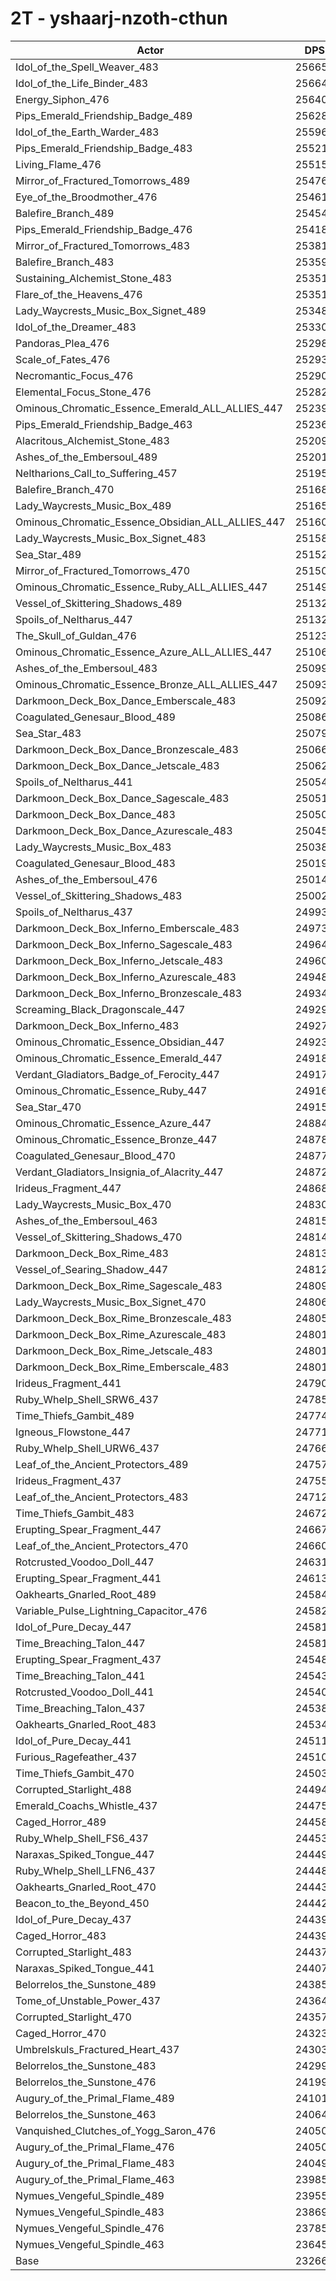 # 2T - yshaarj-nzoth-cthun
| Actor | DPS | Increase |
|---|:---:|:---:|
|Idol_of_the_Spell_Weaver_483|256656|10.31%|
|Idol_of_the_Life_Binder_483|256649|10.31%|
|Energy_Siphon_476|256403|10.20%|
|Pips_Emerald_Friendship_Badge_489|256285|10.15%|
|Idol_of_the_Earth_Warder_483|255964|10.01%|
|Pips_Emerald_Friendship_Badge_483|255214|9.69%|
|Living_Flame_476|255158|9.67%|
|Mirror_of_Fractured_Tomorrows_489|254769|9.50%|
|Eye_of_the_Broodmother_476|254619|9.43%|
|Balefire_Branch_489|254541|9.40%|
|Pips_Emerald_Friendship_Badge_476|254187|9.25%|
|Mirror_of_Fractured_Tomorrows_483|253818|9.09%|
|Balefire_Branch_483|253594|8.99%|
|Sustaining_Alchemist_Stone_483|253512|8.96%|
|Flare_of_the_Heavens_476|253510|8.96%|
|Lady_Waycrests_Music_Box_Signet_489|253484|8.95%|
|Idol_of_the_Dreamer_483|253307|8.87%|
|Pandoras_Plea_476|252985|8.73%|
|Scale_of_Fates_476|252935|8.71%|
|Necromantic_Focus_476|252905|8.70%|
|Elemental_Focus_Stone_476|252825|8.66%|
|Ominous_Chromatic_Essence_Emerald_ALL_ALLIES_447|252390|8.48%|
|Pips_Emerald_Friendship_Badge_463|252361|8.46%|
|Alacritous_Alchemist_Stone_483|252093|8.35%|
|Ashes_of_the_Embersoul_489|252010|8.31%|
|Neltharions_Call_to_Suffering_457|251956|8.29%|
|Balefire_Branch_470|251680|8.17%|
|Lady_Waycrests_Music_Box_489|251657|8.16%|
|Ominous_Chromatic_Essence_Obsidian_ALL_ALLIES_447|251603|8.14%|
|Lady_Waycrests_Music_Box_Signet_483|251585|8.13%|
|Sea_Star_489|251527|8.11%|
|Mirror_of_Fractured_Tomorrows_470|251508|8.10%|
|Ominous_Chromatic_Essence_Ruby_ALL_ALLIES_447|251491|8.09%|
|Vessel_of_Skittering_Shadows_489|251329|8.02%|
|Spoils_of_Neltharus_447|251325|8.02%|
|The_Skull_of_Guldan_476|251236|7.98%|
|Ominous_Chromatic_Essence_Azure_ALL_ALLIES_447|251067|7.91%|
|Ashes_of_the_Embersoul_483|250992|7.87%|
|Ominous_Chromatic_Essence_Bronze_ALL_ALLIES_447|250930|7.85%|
|Darkmoon_Deck_Box_Dance_Emberscale_483|250921|7.84%|
|Coagulated_Genesaur_Blood_489|250863|7.82%|
|Sea_Star_483|250793|7.79%|
|Darkmoon_Deck_Box_Dance_Bronzescale_483|250664|7.73%|
|Darkmoon_Deck_Box_Dance_Jetscale_483|250626|7.72%|
|Spoils_of_Neltharus_441|250542|7.68%|
|Darkmoon_Deck_Box_Dance_Sagescale_483|250518|7.67%|
|Darkmoon_Deck_Box_Dance_483|250506|7.67%|
|Darkmoon_Deck_Box_Dance_Azurescale_483|250455|7.64%|
|Lady_Waycrests_Music_Box_483|250384|7.61%|
|Coagulated_Genesaur_Blood_483|250198|7.53%|
|Ashes_of_the_Embersoul_476|250145|7.51%|
|Vessel_of_Skittering_Shadows_483|250021|7.46%|
|Spoils_of_Neltharus_437|249937|7.42%|
|Darkmoon_Deck_Box_Inferno_Emberscale_483|249734|7.33%|
|Darkmoon_Deck_Box_Inferno_Sagescale_483|249641|7.29%|
|Darkmoon_Deck_Box_Inferno_Jetscale_483|249600|7.28%|
|Darkmoon_Deck_Box_Inferno_Azurescale_483|249488|7.23%|
|Darkmoon_Deck_Box_Inferno_Bronzescale_483|249340|7.17%|
|Screaming_Black_Dragonscale_447|249291|7.14%|
|Darkmoon_Deck_Box_Inferno_483|249277|7.14%|
|Ominous_Chromatic_Essence_Obsidian_447|249232|7.12%|
|Ominous_Chromatic_Essence_Emerald_447|249184|7.10%|
|Verdant_Gladiators_Badge_of_Ferocity_447|249171|7.09%|
|Ominous_Chromatic_Essence_Ruby_447|249160|7.09%|
|Sea_Star_470|249155|7.09%|
|Ominous_Chromatic_Essence_Azure_447|248841|6.95%|
|Ominous_Chromatic_Essence_Bronze_447|248781|6.92%|
|Coagulated_Genesaur_Blood_470|248771|6.92%|
|Verdant_Gladiators_Insignia_of_Alacrity_447|248723|6.90%|
|Irideus_Fragment_447|248686|6.88%|
|Lady_Waycrests_Music_Box_470|248309|6.72%|
|Ashes_of_the_Embersoul_463|248159|6.66%|
|Vessel_of_Skittering_Shadows_470|248145|6.65%|
|Darkmoon_Deck_Box_Rime_483|248135|6.65%|
|Vessel_of_Searing_Shadow_447|248127|6.64%|
|Darkmoon_Deck_Box_Rime_Sagescale_483|248092|6.63%|
|Lady_Waycrests_Music_Box_Signet_470|248061|6.62%|
|Darkmoon_Deck_Box_Rime_Bronzescale_483|248058|6.61%|
|Darkmoon_Deck_Box_Rime_Azurescale_483|248017|6.60%|
|Darkmoon_Deck_Box_Rime_Jetscale_483|248014|6.59%|
|Darkmoon_Deck_Box_Rime_Emberscale_483|248012|6.59%|
|Irideus_Fragment_441|247907|6.55%|
|Ruby_Whelp_Shell_SRW6_437|247858|6.53%|
|Time_Thiefs_Gambit_489|247742|6.48%|
|Igneous_Flowstone_447|247717|6.47%|
|Ruby_Whelp_Shell_URW6_437|247664|6.44%|
|Leaf_of_the_Ancient_Protectors_489|247579|6.41%|
|Irideus_Fragment_437|247554|6.40%|
|Leaf_of_the_Ancient_Protectors_483|247124|6.21%|
|Time_Thiefs_Gambit_483|246726|6.04%|
|Erupting_Spear_Fragment_447|246676|6.02%|
|Leaf_of_the_Ancient_Protectors_470|246602|5.99%|
|Rotcrusted_Voodoo_Doll_447|246319|5.87%|
|Erupting_Spear_Fragment_441|246136|5.79%|
|Oakhearts_Gnarled_Root_489|245844|5.66%|
|Variable_Pulse_Lightning_Capacitor_476|245829|5.66%|
|Idol_of_Pure_Decay_447|245818|5.65%|
|Time_Breaching_Talon_447|245813|5.65%|
|Erupting_Spear_Fragment_437|245482|5.51%|
|Time_Breaching_Talon_441|245434|5.49%|
|Rotcrusted_Voodoo_Doll_441|245405|5.47%|
|Time_Breaching_Talon_437|245387|5.47%|
|Oakhearts_Gnarled_Root_483|245343|5.45%|
|Idol_of_Pure_Decay_441|245112|5.35%|
|Furious_Ragefeather_437|245107|5.35%|
|Time_Thiefs_Gambit_470|245032|5.31%|
|Corrupted_Starlight_488|244944|5.28%|
|Emerald_Coachs_Whistle_437|244758|5.20%|
|Caged_Horror_489|244582|5.12%|
|Ruby_Whelp_Shell_FS6_437|244536|5.10%|
|Naraxas_Spiked_Tongue_447|244495|5.08%|
|Ruby_Whelp_Shell_LFN6_437|244486|5.08%|
|Oakhearts_Gnarled_Root_470|244434|5.06%|
|Beacon_to_the_Beyond_450|244429|5.05%|
|Idol_of_Pure_Decay_437|244399|5.04%|
|Caged_Horror_483|244391|5.04%|
|Corrupted_Starlight_483|244377|5.03%|
|Naraxas_Spiked_Tongue_441|244077|4.90%|
|Belorrelos_the_Sunstone_489|243855|4.81%|
|Tome_of_Unstable_Power_437|243640|4.72%|
|Corrupted_Starlight_470|243573|4.69%|
|Caged_Horror_470|243236|4.54%|
|Umbrelskuls_Fractured_Heart_437|243039|4.46%|
|Belorrelos_the_Sunstone_483|242992|4.44%|
|Belorrelos_the_Sunstone_476|241994|4.01%|
|Augury_of_the_Primal_Flame_489|241019|3.59%|
|Belorrelos_the_Sunstone_463|240640|3.43%|
|Vanquished_Clutches_of_Yogg_Saron_476|240508|3.37%|
|Augury_of_the_Primal_Flame_476|240504|3.37%|
|Augury_of_the_Primal_Flame_483|240496|3.36%|
|Augury_of_the_Primal_Flame_463|239852|3.09%|
|Nymues_Vengeful_Spindle_489|239555|2.96%|
|Nymues_Vengeful_Spindle_483|238696|2.59%|
|Nymues_Vengeful_Spindle_476|237857|2.23%|
|Nymues_Vengeful_Spindle_463|236451|1.63%|
|Base|232669|0.00%|
